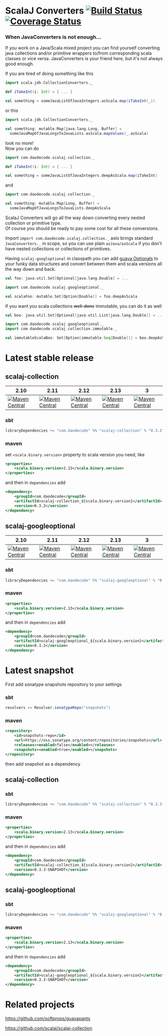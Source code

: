 ScalaJ Converters [![Build Status](https://github.com/jozic/scalaj/actions/workflows/checks.yml/badge.svg?branch=main)](https://github.com/jozic/scalaj/actions/workflows/checks.yml) [![Coverage Status](https://coveralls.io/repos/jozic/scalaj/badge.svg)](https://coveralls.io/r/jozic/scalaj)
=================

### When JavaConverters is not enough...

If you work on a Java/Scala mixed project you can find yourself converting
java collections and/or primitive wrappers to/from corresponding scala classes or vice versa.
JavaConverters is your friend here, but it's not always good enough.

If you are tired of doing something like this

```scala
import scala.jdk.CollectionConverters._

def iTakeInt(i: Int) = { ... }

val something = someJavaListOfJavaIntegers.asScala.map(iTakeInt(_))
```

or this

```scala
import scala.jdk.CollectionConverters._

val something: mutable.Map[java.lang.Long, Buffer] = 
  someJavaMapOfJavaLongsToJavaLists.asScala.mapValues(_.asScala)
```

look no more!  
Now you can do

```scala
import com.daodecode.scalaj.collection._

def iTakeInt(i: Int) = { ... }

val something = someJavaListOfJavaIntegers.deepAsScala.map(iTakeInt)
```

and 

```scala
import com.daodecode.scalaj.collection._

val something: mutable.Map[Long, Buffer] = 
  someJavaMapOfJavaLongsToJavaLists.deepAsScala
```

ScalaJ Converters will go all the way down converting every nested collection or primitive type.  
Of course you should be ready to pay some cost for all these conversions.

Import `import com.daodecode.scalaj.collection._` aslo brings standard `JavaConverters._` in scope, 
so you can use plain `asJava/asScala` if you don't have nested collections or collections of primitives.

Having `scalaj-googloptional` in classpath you can add [guava Optionals](https://github.com/google/guava/blob/master/guava/src/com/google/common/base/Optional.java) to your
funky data structures and convert between them and scala versions all the way down and back.

```scala
val foo: java.util.Set[Optional[java.lang.Double] = ...

import com.daodecode.scalaj.googleoptional._

val scalaFoo: mutable.Set[Option[Double]] = foo.deepAsScala
```

If you want you scala collections ~~well-done~~ immutable, you can do it as well

```scala
val boo: java.util.Set[Optional[java.util.List[java.lang.Double]] = ...

import com.daodecode.scalaj.googleoptional._
import com.daodecode.scalaj.collection.immutable._

val immutableScalaBoo: Set[Option[immutable.Seq[Double]]] = boo.deepAsScalaImmutable
```


# Latest stable release

## scalaj-collection

| 2.10                                                                                                                                                                                                       | 2.11                                                                                                                                                                                                       | 2.12                                                                                                                                                                                                       | 2.13                                                                                                                                                                                                       | 3                                                                                                                                                                                                    |
|------------------------------------------------------------------------------------------------------------------------------------------------------------------------------------------------------------|------------------------------------------------------------------------------------------------------------------------------------------------------------------------------------------------------------|------------------------------------------------------------------------------------------------------------------------------------------------------------------------------------------------------------|------------------------------------------------------------------------------------------------------------------------------------------------------------------------------------------------------------|------------------------------------------------------------------------------------------------------------------------------------------------------------------------------------------------------|
| [![Maven Central](https://maven-badges.herokuapp.com/maven-central/com.daodecode/scalaj-collection_2.10/badge.svg)](https://maven-badges.herokuapp.com/maven-central/com.daodecode/scalaj-collection_2.10) | [![Maven Central](https://maven-badges.herokuapp.com/maven-central/com.daodecode/scalaj-collection_2.11/badge.svg)](https://maven-badges.herokuapp.com/maven-central/com.daodecode/scalaj-collection_2.11) | [![Maven Central](https://maven-badges.herokuapp.com/maven-central/com.daodecode/scalaj-collection_2.12/badge.svg)](https://maven-badges.herokuapp.com/maven-central/com.daodecode/scalaj-collection_2.12) | [![Maven Central](https://maven-badges.herokuapp.com/maven-central/com.daodecode/scalaj-collection_2.13/badge.svg)](https://maven-badges.herokuapp.com/maven-central/com.daodecode/scalaj-collection_2.13) | [![Maven Central](https://maven-badges.herokuapp.com/maven-central/com.daodecode/scalaj-collection_3/badge.svg)](https://maven-badges.herokuapp.com/maven-central/com.daodecode/scalaj-collection_3) |

### sbt
```scala
libraryDependencies += "com.daodecode" %% "scalaj-collection" % "0.3.2"
```
### maven

set `<scala.binary.version>` property to scala version you need, like

```xml
<properties>
    <scala.binary.version>2.13</scala.binary.version>
</properties>
```

 and then in `dependencies` add

```xml
<dependency>
    <groupId>com.daodecode</groupId>
    <artifactId>scalaj-collection_${scala.binary.version}</artifactId>
    <version>0.3.2</version>
</dependency>
```

## scalaj-googleoptional

| 2.10                                                                                                                                                                                                               | 2.11                                                                                                                                                                                                               | 2.12                                                                                                                                                                                                               | 2.13                                                                                                                                                                                                               | 3                                                                                                                                                                                                            |
|--------------------------------------------------------------------------------------------------------------------------------------------------------------------------------------------------------------------|--------------------------------------------------------------------------------------------------------------------------------------------------------------------------------------------------------------------|--------------------------------------------------------------------------------------------------------------------------------------------------------------------------------------------------------------------|--------------------------------------------------------------------------------------------------------------------------------------------------------------------------------------------------------------------|--------------------------------------------------------------------------------------------------------------------------------------------------------------------------------------------------------------|
| [![Maven Central](https://maven-badges.herokuapp.com/maven-central/com.daodecode/scalaj-googleoptional_2.10/badge.svg)](https://maven-badges.herokuapp.com/maven-central/com.daodecode/scalaj-googleoptional_2.10) | [![Maven Central](https://maven-badges.herokuapp.com/maven-central/com.daodecode/scalaj-googleoptional_2.11/badge.svg)](https://maven-badges.herokuapp.com/maven-central/com.daodecode/scalaj-googleoptional_2.11) | [![Maven Central](https://maven-badges.herokuapp.com/maven-central/com.daodecode/scalaj-googleoptional_2.12/badge.svg)](https://maven-badges.herokuapp.com/maven-central/com.daodecode/scalaj-googleoptional_2.12) | [![Maven Central](https://maven-badges.herokuapp.com/maven-central/com.daodecode/scalaj-googleoptional_2.13/badge.svg)](https://maven-badges.herokuapp.com/maven-central/com.daodecode/scalaj-googleoptional_2.13) | [![Maven Central](https://maven-badges.herokuapp.com/maven-central/com.daodecode/scalaj-googleoptional_3/badge.svg)](https://maven-badges.herokuapp.com/maven-central/com.daodecode/scalaj-googleoptional_3) |

### sbt

```scala
libraryDependencies += "com.daodecode" %% "scalaj-googleoptional" % "0.3.2"
```
### maven

```xml
<properties>
    <scala.binary.version>2.13</scala.binary.version>
</properties>
```

 and then in `dependencies` add

```xml
<dependency>
    <groupId>com.daodecode</groupId>
    <artifactId>scalaj-googleoptional_${scala.binary.version}</artifactId>
    <version>0.3.2</version>
</dependency>
```

# Latest snapshot

First add sonatype snapshots repository to your settings

### sbt

```scala
resolvers += Resolver.sonatypeRepo("snapshots")
```

### maven

```xml
<repository>
    <id>snapshots-repo</id>
    <url>https://oss.sonatype.org/content/repositories/snapshots</url>
    <releases><enabled>false</enabled></releases>
    <snapshots><enabled>true</enabled></snapshots>
</repository>
```

then add snapshot as a dependency

## scalaj-collection

### sbt

```scala
libraryDependencies += "com.daodecode" %% "scalaj-collection" % "0.3.3-SNAPSHOT"
```

### maven

```xml
<properties>
    <scala.binary.version>2.13</scala.binary.version>
</properties>
```

 and then in `dependencies` add

```xml
<dependency>
    <groupId>com.daodecode</groupId>
    <artifactId>scalaj-collection_${scala.binary.version}</artifactId>
    <version>0.3.3-SNAPSHOT</version>
</dependency>
```

## scalaj-googleoptional

### sbt

```scala
libraryDependencies += "com.daodecode" %% "scalaj-googleoptional" % "0.3.3-SNAPSHOT"
```
### maven

```xml
<properties>
    <scala.binary.version>2.13</scala.binary.version>
</properties>
```

 and then in `dependencies` add

```xml
<dependency>
    <groupId>com.daodecode</groupId>
    <artifactId>scalaj-googleoptional_${scala.binary.version}</artifactId>
    <version>0.3.3-SNAPSHOT</version>
</dependency>
```

# Related projects

https://github.com/softprops/guavapants  

https://github.com/scalaj/scalaj-collection
